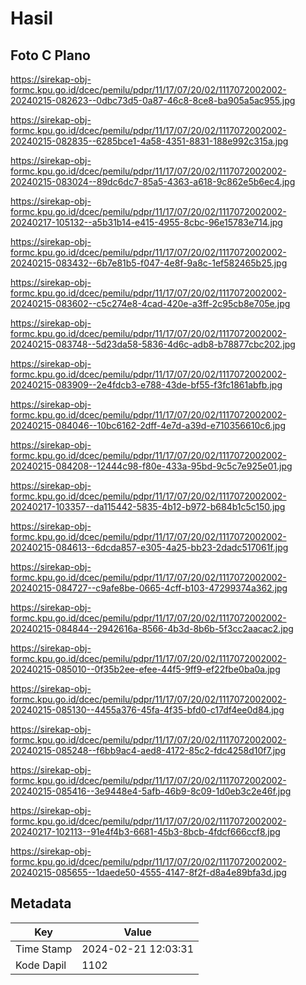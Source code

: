 # Hasil

## Foto C Plano

https://sirekap-obj-formc.kpu.go.id/dcec/pemilu/pdpr/11/17/07/20/02/1117072002002-20240215-082623--0dbc73d5-0a87-46c8-8ce8-ba905a5ac955.jpg

https://sirekap-obj-formc.kpu.go.id/dcec/pemilu/pdpr/11/17/07/20/02/1117072002002-20240215-082835--6285bce1-4a58-4351-8831-188e992c315a.jpg

https://sirekap-obj-formc.kpu.go.id/dcec/pemilu/pdpr/11/17/07/20/02/1117072002002-20240215-083024--89dc6dc7-85a5-4363-a618-9c862e5b6ec4.jpg

https://sirekap-obj-formc.kpu.go.id/dcec/pemilu/pdpr/11/17/07/20/02/1117072002002-20240217-105132--a5b31b14-e415-4955-8cbc-96e15783e714.jpg

https://sirekap-obj-formc.kpu.go.id/dcec/pemilu/pdpr/11/17/07/20/02/1117072002002-20240215-083432--6b7e81b5-f047-4e8f-9a8c-1ef582465b25.jpg

https://sirekap-obj-formc.kpu.go.id/dcec/pemilu/pdpr/11/17/07/20/02/1117072002002-20240215-083602--c5c274e8-4cad-420e-a3ff-2c95cb8e705e.jpg

https://sirekap-obj-formc.kpu.go.id/dcec/pemilu/pdpr/11/17/07/20/02/1117072002002-20240215-083748--5d23da58-5836-4d6c-adb8-b78877cbc202.jpg

https://sirekap-obj-formc.kpu.go.id/dcec/pemilu/pdpr/11/17/07/20/02/1117072002002-20240215-083909--2e4fdcb3-e788-43de-bf55-f3fc1861abfb.jpg

https://sirekap-obj-formc.kpu.go.id/dcec/pemilu/pdpr/11/17/07/20/02/1117072002002-20240215-084046--10bc6162-2dff-4e7d-a39d-e710356610c6.jpg

https://sirekap-obj-formc.kpu.go.id/dcec/pemilu/pdpr/11/17/07/20/02/1117072002002-20240215-084208--12444c98-f80e-433a-95bd-9c5c7e925e01.jpg

https://sirekap-obj-formc.kpu.go.id/dcec/pemilu/pdpr/11/17/07/20/02/1117072002002-20240217-103357--da115442-5835-4b12-b972-b684b1c5c150.jpg

https://sirekap-obj-formc.kpu.go.id/dcec/pemilu/pdpr/11/17/07/20/02/1117072002002-20240215-084613--6dcda857-e305-4a25-bb23-2dadc517061f.jpg

https://sirekap-obj-formc.kpu.go.id/dcec/pemilu/pdpr/11/17/07/20/02/1117072002002-20240215-084727--c9afe8be-0665-4cff-b103-47299374a362.jpg

https://sirekap-obj-formc.kpu.go.id/dcec/pemilu/pdpr/11/17/07/20/02/1117072002002-20240215-084844--2942616a-8566-4b3d-8b6b-5f3cc2aacac2.jpg

https://sirekap-obj-formc.kpu.go.id/dcec/pemilu/pdpr/11/17/07/20/02/1117072002002-20240215-085010--0f35b2ee-efee-44f5-9ff9-ef22fbe0ba0a.jpg

https://sirekap-obj-formc.kpu.go.id/dcec/pemilu/pdpr/11/17/07/20/02/1117072002002-20240215-085130--4455a376-45fa-4f35-bfd0-c17df4ee0d84.jpg

https://sirekap-obj-formc.kpu.go.id/dcec/pemilu/pdpr/11/17/07/20/02/1117072002002-20240215-085248--f6bb9ac4-aed8-4172-85c2-fdc4258d10f7.jpg

https://sirekap-obj-formc.kpu.go.id/dcec/pemilu/pdpr/11/17/07/20/02/1117072002002-20240215-085416--3e9448e4-5afb-46b9-8c09-1d0eb3c2e46f.jpg

https://sirekap-obj-formc.kpu.go.id/dcec/pemilu/pdpr/11/17/07/20/02/1117072002002-20240217-102113--91e4f4b3-6681-45b3-8bcb-4fdcf666ccf8.jpg

https://sirekap-obj-formc.kpu.go.id/dcec/pemilu/pdpr/11/17/07/20/02/1117072002002-20240215-085655--1daede50-4555-4147-8f2f-d8a4e89bfa3d.jpg


## Metadata

| Key        | Value               |
| ---------- | ------------------- |
| Time Stamp | 2024-02-21 12:03:31 |
| Kode Dapil | 1102                |



